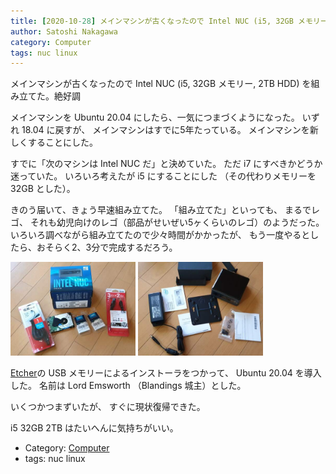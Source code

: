 ```yaml
---
title: [2020-10-28] メインマシンが古くなったので Intel NUC (i5, 32GB メモリー, 2TB HDD) を組み立てた。絶好調 
author: Satoshi Nakagawa
category: Computer
tags: nuc linux
---
```


メインマシンが古くなったので Intel NUC (i5, 32GB メモリー, 2TB HDD) を組み立てた。絶好調 

 メインマシンを
Ubuntu 20.04 にしたら、一気につまづくようになった。
いずれ 18.04 に戻すが、
メインマシンはすでに5年たっている。
メインマシンを新しくすることにした。

 すでに「次のマシンは Intel NUC だ」と決めていた。
ただ i7 にすべきかどうか迷っていた。
いろいろ考えたが i5 にすることにした
（その代わりメモリーを32GB とした）。

 きのう届いて、きょう早速組み立てた。
「組み立てた」といっても、
まるでレゴ、
それも幼児向けのレゴ（部品がせいぜい5ヶくらいのレゴ）のようだった。
いろいろ調べながら組み立てたので少々時間がかかったが、
もう一度やるとしたら、おそらく2、3分で完成するだろう。

<a href="/pict/2020-10-28-nuc-1.jpg"><img src="/pict/2020-10-28-nuc-1.jpg" alt="" width="200"/></a>
<a href="/pict/2020-10-28-nuc-2.jpg"><img src="/pict/2020-10-28-nuc-2.jpg" alt="" width="200"/></a>

 [Etcher](https://www.balena.io/etcher/)の
USB メモリーによるインストーラをつかって、
Ubuntu 20.04 を導入した。
名前は Lord Emsworth （Blandings 城主）とした。

 いくつかつまずいたが、
すぐに現状復帰できた。

 i5 32GB 2TB はたいへんに気持ちがいい。

- Category: [Computer](https://merapano.github.io/categories.html#Computer)
- tags: nuc linux

